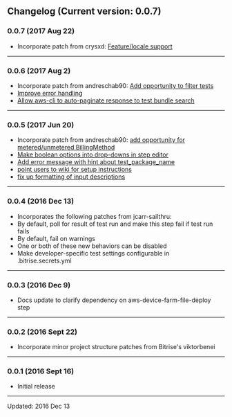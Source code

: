 ## Changelog (Current version: 0.0.7)

### 0.0.7 (2017 Aug 22)

* Incorporate patch from crysxd: [Feature/locale support](https://github.com/peartherapeutics/bitrise-aws-device-farm-runner/pull/44)

-----------------

### 0.0.6 (2017 Aug 2)

* Incorporate patch from andreschab90: [Add opportunity to filter tests](https://github.com/peartherapeutics/bitrise-aws-device-farm-runner/pull/40)
* [Improve error handling](https://github.com/peartherapeutics/bitrise-aws-device-farm-runner/pull/41)
* [Allow aws-cli to auto-paginate response to test bundle search](https://github.com/peartherapeutics/bitrise-aws-device-farm-runner/pull/42)

-----------------

### 0.0.5 (2017 Jun 20)

* Incorporate patch from andreschab90: [add opportunity for metered/unmetered BillingMethod](https://github.com/peartherapeutics/bitrise-aws-device-farm-runner/pull/26)
* [Make boolean options into drop-downs in step editor](https://github.com/peartherapeutics/bitrise-aws-device-farm-runner/pull/29)
* [Add error message with hint about test_package_name](https://github.com/peartherapeutics/bitrise-aws-device-farm-runner/pull/30)
* [point users to wiki for setup instructions](https://github.com/peartherapeutics/bitrise-aws-device-farm-runner/pull/31)
* [fix up formatting of input descriptions](https://github.com/peartherapeutics/bitrise-aws-device-farm-runner/pull/32)

-----------------

### 0.0.4 (2016 Dec 13)

* Incorporates the following patches from jcarr-sailthru:
* By default, poll for result of test run and make this step fail if test run fails
* By default, fail on warnings
* One or both of these new behaviors can be disabled
* Make developer-specific test settings configurable in .bitrise.secrets.yml

-----------------

### 0.0.3 (2016 Dec 9)

* Docs update to clarify dependency on aws-device-farm-file-deploy step

-----------------

### 0.0.2 (2016 Sept 22)

* Incorporate minor project structure patches from Bitrise's viktorbenei

-----------------

### 0.0.1 (2016 Sept 16)

* Initial release

-----------------

Updated: 2016 Dec 13
